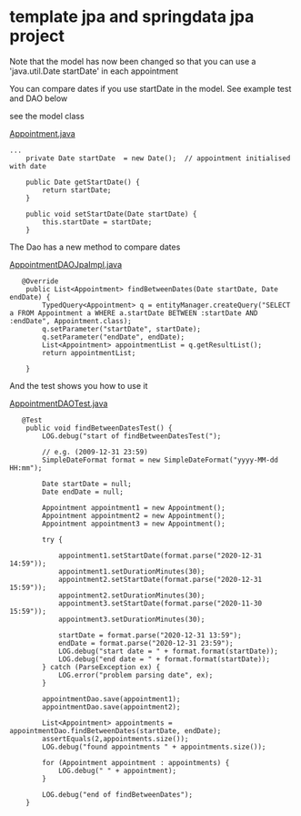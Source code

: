 
# template jpa and springdata jpa project

Note that the model has now been changed so that you can use a 'java.util.Date startDate' in each appointment

You can compare dates if you use startDate in the model. See example test and DAO below

see the model class

[Appointment.java](../week10/project/model/src/main/java/org/solent/com504/project/model/dto/Appointment.java )
```
...
    private Date startDate  = new Date();  // appointment initialised with date

    public Date getStartDate() {
        return startDate;
    }

    public void setStartDate(Date startDate) {
        this.startDate = startDate;
    }

```

The Dao has a new method to compare dates

[AppointmentDAOJpaImpl.java](../week10/project/dao-jpa/src/main/java/org/solent/com504/project/impl/dao/jpa/AppointmentDAOJpaImpl.java )
```
   @Override
    public List<Appointment> findBetweenDates(Date startDate, Date endDate) {
        TypedQuery<Appointment> q = entityManager.createQuery("SELECT a FROM Appointment a WHERE a.startDate BETWEEN :startDate AND :endDate", Appointment.class);
        q.setParameter("startDate", startDate);
        q.setParameter("endDate", endDate);
        List<Appointment> appointmentList = q.getResultList();
        return appointmentList;

    }
```

And the test shows you how to use it

[AppointmentDAOTest.java](../week10/project/dao-jpa/src/test/java/org/solent/com504/project/impl/dao/jpa/test/AppointmentDAOTest.java )
```
   @Test
    public void findBetweenDatesTest() {
        LOG.debug("start of findBetweenDatesTest(");

        // e.g. (2009-12-31 23:59)
        SimpleDateFormat format = new SimpleDateFormat("yyyy-MM-dd HH:mm");

        Date startDate = null;
        Date endDate = null;

        Appointment appointment1 = new Appointment();
        Appointment appointment2 = new Appointment();
        Appointment appointment3 = new Appointment();
        
        try {

            appointment1.setStartDate(format.parse("2020-12-31 14:59"));
            appointment1.setDurationMinutes(30);
            appointment2.setStartDate(format.parse("2020-12-31 15:59"));
            appointment2.setDurationMinutes(30);
            appointment3.setStartDate(format.parse("2020-11-30 15:59"));
            appointment3.setDurationMinutes(30);

            startDate = format.parse("2020-12-31 13:59");
            endDate = format.parse("2020-12-31 23:59");
            LOG.debug("start date = " + format.format(startDate));
            LOG.debug("end date = " + format.format(startDate));
        } catch (ParseException ex) {
            LOG.error("problem parsing date", ex);
        }

        appointmentDao.save(appointment1);
        appointmentDao.save(appointment2);

        List<Appointment> appointments = appointmentDao.findBetweenDates(startDate, endDate);
        assertEquals(2,appointments.size());
        LOG.debug("found appointments " + appointments.size());

        for (Appointment appointment : appointments) {
            LOG.debug(" " + appointment);
        }

        LOG.debug("end of findBetweenDates");
    }
```

